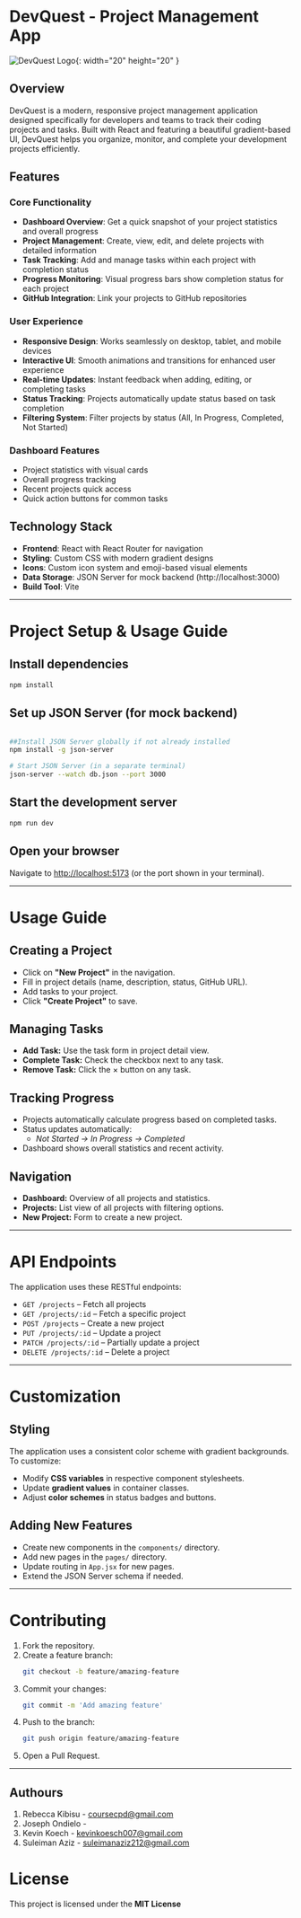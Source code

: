 # DevQuest - Project Management App

![DevQuest Logo](./src/assets/DevQuest-favicon.png){: width="20" height="20" }

## Overview

DevQuest is a modern, responsive project management application designed specifically for developers and teams to track their coding projects and tasks. Built with React and featuring a beautiful gradient-based UI, DevQuest helps you organize, monitor, and complete your development projects efficiently.

## Features

### Core Functionality
- **Dashboard Overview**: Get a quick snapshot of your project statistics and overall progress
- **Project Management**: Create, view, edit, and delete projects with detailed information
- **Task Tracking**: Add and manage tasks within each project with completion status
- **Progress Monitoring**: Visual progress bars show completion status for each project
- **GitHub Integration**: Link your projects to GitHub repositories

### User Experience
- **Responsive Design**: Works seamlessly on desktop, tablet, and mobile devices
- **Interactive UI**: Smooth animations and transitions for enhanced user experience
- **Real-time Updates**: Instant feedback when adding, editing, or completing tasks
- **Status Tracking**: Projects automatically update status based on task completion
- **Filtering System**: Filter projects by status (All, In Progress, Completed, Not Started)

### Dashboard Features
- Project statistics with visual cards
- Overall progress tracking
- Recent projects quick access
- Quick action buttons for common tasks

## Technology Stack

- **Frontend**: React with React Router for navigation
- **Styling**: Custom CSS with modern gradient designs
- **Icons**: Custom icon system and emoji-based visual elements
- **Data Storage**: JSON Server for mock backend (http://localhost:3000)
- **Build Tool**: Vite

---

# Project Setup & Usage Guide

## Install dependencies
```bash
npm install
```

## Set up JSON Server (for mock backend)
```bash

##Install JSON Server globally if not already installed
npm install -g json-server

# Start JSON Server (in a separate terminal)
json-server --watch db.json --port 3000
```

## Start the development server
```bash
npm run dev
```

## Open your browser
Navigate to [http://localhost:5173](http://localhost:5173) (or the port shown in your terminal).

---

# Usage Guide

## Creating a Project
- Click on **"New Project"** in the navigation.  
- Fill in project details (name, description, status, GitHub URL).  
- Add tasks to your project.  
- Click **"Create Project"** to save.  

## Managing Tasks
- **Add Task:** Use the task form in project detail view.  
- **Complete Task:** Check the checkbox next to any task.  
- **Remove Task:** Click the × button on any task.  

## Tracking Progress
- Projects automatically calculate progress based on completed tasks.  
- Status updates automatically:  
  - *Not Started → In Progress → Completed*  
- Dashboard shows overall statistics and recent activity.  

## Navigation
- **Dashboard:** Overview of all projects and statistics.  
- **Projects:** List view of all projects with filtering options.  
- **New Project:** Form to create a new project.  

---

# API Endpoints
The application uses these RESTful endpoints:

- `GET /projects` – Fetch all projects  
- `GET /projects/:id` – Fetch a specific project  
- `POST /projects` – Create a new project  
- `PUT /projects/:id` – Update a project  
- `PATCH /projects/:id` – Partially update a project  
- `DELETE /projects/:id` – Delete a project  

---

# Customization

## Styling
The application uses a consistent color scheme with gradient backgrounds. To customize:
- Modify **CSS variables** in respective component stylesheets.  
- Update **gradient values** in container classes.  
- Adjust **color schemes** in status badges and buttons.  

## Adding New Features
- Create new components in the `components/` directory.  
- Add new pages in the `pages/` directory.  
- Update routing in `App.jsx` for new pages.  
- Extend the JSON Server schema if needed.  

---


# Contributing
1. Fork the repository.  
2. Create a feature branch:  
   ```bash
   git checkout -b feature/amazing-feature
   ```
3. Commit your changes:  
   ```bash
   git commit -m 'Add amazing feature'
   ```
4. Push to the branch:  
   ```bash
   git push origin feature/amazing-feature
   ```
5. Open a Pull Request.  

---
## Authours
1. Rebecca Kibisu - coursecpd@gmail.com
2. Joseph Ondielo - 
3. Kevin Koech - kevinkoesch007@gmail.com
4. Suleiman Aziz - suleimanaziz212@gmail.com

# License
This project is licensed under the **MIT License** 


